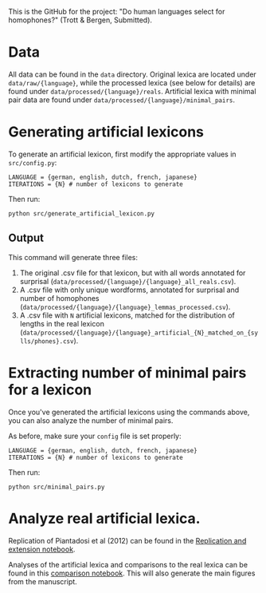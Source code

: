 This is the GitHub for the project: "Do human languages select for homophones?" (Trott & Bergen, Submitted).

# Data

All data can be found in the `data` directory. Original lexica are located under `data/raw/{language}`, while the processed lexica (see below for details) are found under `data/processed/{language}/reals`. Artificial lexica with minimal pair data are found under `data/processed/{language}/minimal_pairs`.

# Generating artificial lexicons

To generate an artificial lexicon, first modify the appropriate values in `src/config.py`:

```
LANGUAGE = {german, english, dutch, french, japanese}
ITERATIONS = {N} # number of lexicons to generate
```

Then run:

```
python src/generate_artificial_lexicon.py 
```

## Output

This command will generate three files:

1. The original .csv file for that lexicon, but with all words annotated for surprisal (`data/processed/{language}/{language}_all_reals.csv`).  
2. A .csv file with only unique wordforms, annotated for surprisal and number of homophones (`data/processed/{language}/{language}_lemmas_processed.csv`).  
3. A .csv file with `N` artificial lexicons, matched for the distribution of lengths in the real lexicon (`data/processed/{language}/{language}_artificial_{N}_matched_on_{sylls/phones}.csv`).  


# Extracting number of minimal pairs for a lexicon

Once you've generated the artificial lexicons using the commands above, you can also analyze the number of minimal pairs. 

As before, make sure your `config` file is set properly:

```
LANGUAGE = {german, english, dutch, french, japanese}
ITERATIONS = {N} # number of lexicons to generate
```

Then run:

```
python src/minimal_pairs.py
```

# Analyze real artificial lexica.

Replication of Piantadosi et al (2012) can be found in the [Replication and extension notebook](https://github.com/seantrott/homophone_simulations/blob/master/Replication%20and%20extension.ipynb).

Analyses of the artificial lexica and comparisons to the real lexica can be found in this [comparison notebook](https://github.com/seantrott/homophone_simulations/blob/master/Homophony%20in%20real%20and%20artificial%20lexica.ipynb). This will also generate the main figures from the manuscript.
